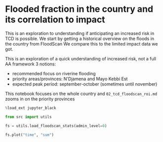 # Flooded fraction in the country and its correlation to impact

This is an exploration to understanding if anticipating an increased
 risk in TCD is possible.
We start by getting a historical overview on the floods in the country
 from FloodScan
We compare this to the limited impact data we got.

This is an exploration of a quick understanding of increased risk,
 not a full AA framework
3 notions:

- recommended focus on riverine flooding
- priority areas/provinces: N'Djamena and Mayo Kebbi Est
- expected peak period: september-october (sometimes until november)

This notebook focuses on the whole country and `02_tcd_floodscan_roi.md`
 zooms in on the priority provinces

```python
%load_ext jupyter_black
```

```python
from src import utils
```

```python
fs = utils.load_floodscan_stats(admin_level=0)
```

```python
fs.plot("time", "sum")
```

```python

```
